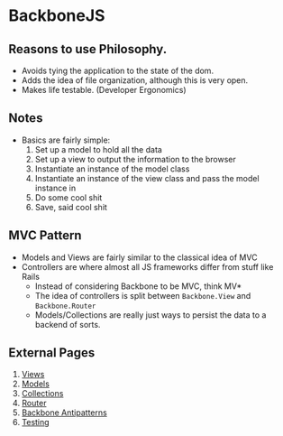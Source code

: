 # BackboneJS

## Reasons to use Philosophy.

* Avoids tying the application to the state of the dom.
* Adds the idea of file organization, although this is very open.
* Makes life testable. (Developer Ergonomics)

## Notes

* Basics are fairly simple:
  1. Set up a model to hold all the data
  1. Set up a view to output the information to the browser
  1. Instantiate an instance of the model class
  1. Instantiate an instance of the view class and pass the model
     instance in
  1. Do some cool shit
  1. Save, said cool shit

## MVC Pattern

* Models and Views are fairly similar to the classical idea of MVC
* Controllers are where almost all JS frameworks differ from stuff like Rails
  * Instead of considering Backbone to be MVC, think MV*
  * The idea of controllers is split between `Backbone.View` and `Backbone.Router`
  * Models/Collections are really just ways to persist the data to a backend of sorts.

## External Pages

1. [Views][1]
1. [Models][2]
1. [Collections][3]
1. [Router][4]
1. [Backbone Antipatterns][5]
1. [Testing][6]

[1]: BackboneJs_views
[2]: BackboneJs_models
[3]: BackboneJs_collections
[4]: BackboneJs_router
[5]: BackboneJs_antipatterns
[6]: BackboneJs_testing

